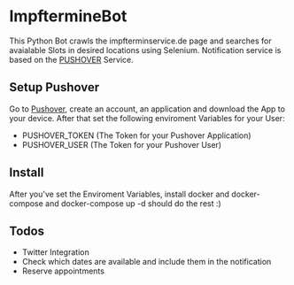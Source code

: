 # ImpftermineBot

This Python Bot crawls the impfterminservice.de page and searches for avaialable Slots in desired locations using Selenium. Notification service is based on the [PUSHOVER](https://pushover.net/) Service.

## Setup Pushover
Go to [Pushover](https://pushover.net/), create an account, an application and download the App to your device. After that set the following enviroment Variables for your User:
- PUSHOVER_TOKEN (The Token for your Pushover Application) 
- PUSHOVER_USER (The Token for your Pushover User)

## Install
After you've set the Enviroment Variables, install docker and docker-compose and docker-compose up -d should do the rest :)

## Todos
- Twitter Integration
- Check which dates are available and include them in the notification
- Reserve appointments